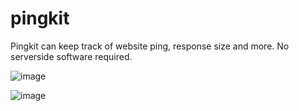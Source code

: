 # pingkit
Pingkit can keep track of website ping, response size and more. No serverside software required.

![image](https://user-images.githubusercontent.com/42808385/171974991-d79e89df-f7c8-4102-b08c-92a25dc00e71.png)

![image](https://user-images.githubusercontent.com/42808385/171974892-7a5b1dd6-0bc6-4818-8137-48b204f1cb8b.png)
